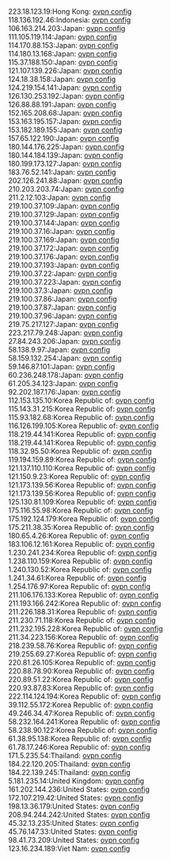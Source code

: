 223.18.123.19:Hong Kong: [ovpn config](vpn/223_18_123_19.ovpn)  
118.136.192.46:Indonesia: [ovpn config](vpn/118_136_192_46.ovpn)  
106.163.214.203:Japan: [ovpn config](vpn/106_163_214_203.ovpn)  
111.105.119.114:Japan: [ovpn config](vpn/111_105_119_114.ovpn)  
114.170.88.153:Japan: [ovpn config](vpn/114_170_88_153.ovpn)  
114.180.13.168:Japan: [ovpn config](vpn/114_180_13_168.ovpn)  
115.37.188.150:Japan: [ovpn config](vpn/115_37_188_150.ovpn)  
121.107.139.226:Japan: [ovpn config](vpn/121_107_139_226.ovpn)  
124.18.38.158:Japan: [ovpn config](vpn/124_18_38_158.ovpn)  
124.219.154.141:Japan: [ovpn config](vpn/124_219_154_141.ovpn)  
126.130.253.192:Japan: [ovpn config](vpn/126_130_253_192.ovpn)  
126.88.88.191:Japan: [ovpn config](vpn/126_88_88_191.ovpn)  
152.165.208.68:Japan: [ovpn config](vpn/152_165_208_68.ovpn)  
153.163.195.157:Japan: [ovpn config](vpn/153_163_195_157.ovpn)  
153.182.189.155:Japan: [ovpn config](vpn/153_182_189_155.ovpn)  
157.65.122.190:Japan: [ovpn config](vpn/157_65_122_190.ovpn)  
180.144.176.225:Japan: [ovpn config](vpn/180_144_176_225.ovpn)  
180.144.184.139:Japan: [ovpn config](vpn/180_144_184_139.ovpn)  
180.199.173.127:Japan: [ovpn config](vpn/180_199_173_127.ovpn)  
183.76.52.141:Japan: [ovpn config](vpn/183_76_52_141.ovpn)  
202.126.241.88:Japan: [ovpn config](vpn/202_126_241_88.ovpn)  
210.203.203.74:Japan: [ovpn config](vpn/210_203_203_74.ovpn)  
211.2.12.103:Japan: [ovpn config](vpn/211_2_12_103.ovpn)  
219.100.37.109:Japan: [ovpn config](vpn/219_100_37_109.ovpn)  
219.100.37.129:Japan: [ovpn config](vpn/219_100_37_129.ovpn)  
219.100.37.144:Japan: [ovpn config](vpn/219_100_37_144.ovpn)  
219.100.37.16:Japan: [ovpn config](vpn/219_100_37_16.ovpn)  
219.100.37.169:Japan: [ovpn config](vpn/219_100_37_169.ovpn)  
219.100.37.172:Japan: [ovpn config](vpn/219_100_37_172.ovpn)  
219.100.37.176:Japan: [ovpn config](vpn/219_100_37_176.ovpn)  
219.100.37.193:Japan: [ovpn config](vpn/219_100_37_193.ovpn)  
219.100.37.22:Japan: [ovpn config](vpn/219_100_37_22.ovpn)  
219.100.37.223:Japan: [ovpn config](vpn/219_100_37_223.ovpn)  
219.100.37.3:Japan: [ovpn config](vpn/219_100_37_3.ovpn)  
219.100.37.86:Japan: [ovpn config](vpn/219_100_37_86.ovpn)  
219.100.37.87:Japan: [ovpn config](vpn/219_100_37_87.ovpn)  
219.100.37.96:Japan: [ovpn config](vpn/219_100_37_96.ovpn)  
219.75.217.127:Japan: [ovpn config](vpn/219_75_217_127.ovpn)  
223.217.79.248:Japan: [ovpn config](vpn/223_217_79_248.ovpn)  
27.84.243.206:Japan: [ovpn config](vpn/27_84_243_206.ovpn)  
58.138.9.97:Japan: [ovpn config](vpn/58_138_9_97.ovpn)  
58.159.132.254:Japan: [ovpn config](vpn/58_159_132_254.ovpn)  
59.146.87.101:Japan: [ovpn config](vpn/59_146_87_101.ovpn)  
60.236.248.178:Japan: [ovpn config](vpn/60_236_248_178.ovpn)  
61.205.34.123:Japan: [ovpn config](vpn/61_205_34_123.ovpn)  
92.202.187.176:Japan: [ovpn config](vpn/92_202_187_176.ovpn)  
112.153.135.10:Korea Republic of: [ovpn config](vpn/112_153_135_10.ovpn)  
115.143.31.215:Korea Republic of: [ovpn config](vpn/115_143_31_215.ovpn)  
115.93.182.68:Korea Republic of: [ovpn config](vpn/115_93_182_68.ovpn)  
116.126.199.105:Korea Republic of: [ovpn config](vpn/116_126_199_105.ovpn)  
118.219.44.141:Korea Republic of: [ovpn config](vpn/118_219_44_141.ovpn)  
118.219.44.141:Korea Republic of: [ovpn config](vpn/118_219_44_141.ovpn)  
118.32.95.50:Korea Republic of: [ovpn config](vpn/118_32_95_50.ovpn)  
119.194.159.89:Korea Republic of: [ovpn config](vpn/119_194_159_89.ovpn)  
121.137.110.110:Korea Republic of: [ovpn config](vpn/121_137_110_110.ovpn)  
121.150.9.23:Korea Republic of: [ovpn config](vpn/121_150_9_23.ovpn)  
121.173.139.56:Korea Republic of: [ovpn config](vpn/121_173_139_56.ovpn)  
121.173.139.56:Korea Republic of: [ovpn config](vpn/121_173_139_56.ovpn)  
125.130.81.109:Korea Republic of: [ovpn config](vpn/125_130_81_109.ovpn)  
175.116.55.98:Korea Republic of: [ovpn config](vpn/175_116_55_98.ovpn)  
175.192.124.179:Korea Republic of: [ovpn config](vpn/175_192_124_179.ovpn)  
175.211.38.35:Korea Republic of: [ovpn config](vpn/175_211_38_35.ovpn)  
180.65.4.26:Korea Republic of: [ovpn config](vpn/180_65_4_26.ovpn)  
183.106.12.161:Korea Republic of: [ovpn config](vpn/183_106_12_161.ovpn)  
1.230.241.234:Korea Republic of: [ovpn config](vpn/1_230_241_234.ovpn)  
1.238.110.159:Korea Republic of: [ovpn config](vpn/1_238_110_159.ovpn)  
1.240.130.52:Korea Republic of: [ovpn config](vpn/1_240_130_52.ovpn)  
1.241.34.61:Korea Republic of: [ovpn config](vpn/1_241_34_61.ovpn)  
1.254.176.97:Korea Republic of: [ovpn config](vpn/1_254_176_97.ovpn)  
211.106.176.133:Korea Republic of: [ovpn config](vpn/211_106_176_133.ovpn)  
211.193.166.242:Korea Republic of: [ovpn config](vpn/211_193_166_242.ovpn)  
211.226.188.31:Korea Republic of: [ovpn config](vpn/211_226_188_31.ovpn)  
211.230.71.118:Korea Republic of: [ovpn config](vpn/211_230_71_118.ovpn)  
211.232.195.228:Korea Republic of: [ovpn config](vpn/211_232_195_228.ovpn)  
211.34.223.156:Korea Republic of: [ovpn config](vpn/211_34_223_156.ovpn)  
218.239.58.76:Korea Republic of: [ovpn config](vpn/218_239_58_76.ovpn)  
219.255.69.27:Korea Republic of: [ovpn config](vpn/219_255_69_27.ovpn)  
220.81.26.105:Korea Republic of: [ovpn config](vpn/220_81_26_105.ovpn)  
220.88.78.90:Korea Republic of: [ovpn config](vpn/220_88_78_90.ovpn)  
220.89.51.22:Korea Republic of: [ovpn config](vpn/220_89_51_22.ovpn)  
220.93.87.83:Korea Republic of: [ovpn config](vpn/220_93_87_83.ovpn)  
222.114.124.194:Korea Republic of: [ovpn config](vpn/222_114_124_194.ovpn)  
39.112.55.172:Korea Republic of: [ovpn config](vpn/39_112_55_172.ovpn)  
49.246.34.47:Korea Republic of: [ovpn config](vpn/49_246_34_47.ovpn)  
58.232.164.241:Korea Republic of: [ovpn config](vpn/58_232_164_241.ovpn)  
58.238.90.122:Korea Republic of: [ovpn config](vpn/58_238_90_122.ovpn)  
61.38.95.138:Korea Republic of: [ovpn config](vpn/61_38_95_138.ovpn)  
61.78.17.246:Korea Republic of: [ovpn config](vpn/61_78_17_246.ovpn)  
171.5.235.54:Thailand: [ovpn config](vpn/171_5_235_54.ovpn)  
184.22.120.205:Thailand: [ovpn config](vpn/184_22_120_205.ovpn)  
184.22.139.245:Thailand: [ovpn config](vpn/184_22_139_245.ovpn)  
5.181.235.14:United Kingdom: [ovpn config](vpn/5_181_235_14.ovpn)  
161.202.144.236:United States: [ovpn config](vpn/161_202_144_236.ovpn)  
172.107.219.42:United States: [ovpn config](vpn/172_107_219_42.ovpn)  
198.13.36.179:United States: [ovpn config](vpn/198_13_36_179.ovpn)  
208.94.244.242:United States: [ovpn config](vpn/208_94_244_242.ovpn)  
45.32.13.235:United States: [ovpn config](vpn/45_32_13_235.ovpn)  
45.76.147.33:United States: [ovpn config](vpn/45_76_147_33.ovpn)  
98.41.73.209:United States: [ovpn config](vpn/98_41_73_209.ovpn)  
123.16.234.189:Viet Nam: [ovpn config](vpn/123_16_234_189.ovpn)  
